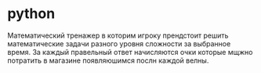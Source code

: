 # python
Математический тренажер в которим игроку прендстоит решить математические задачи разного уровня сложности за выбранное время. За каждый правельный ответ начисляются очки которые мщжно потратить в магазине появляюшимся послн каждой велны.
